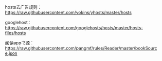 hosts去广告规则：https://raw.githubusercontent.com/vokins/yhosts/master/hosts


googlehost：https://raw.githubusercontent.com/googlehosts/hosts/master/hosts-files/hosts


阅读app书源：https://raw.githubusercontent.com/pangmf/rules/Reader/master/bookSource.json
